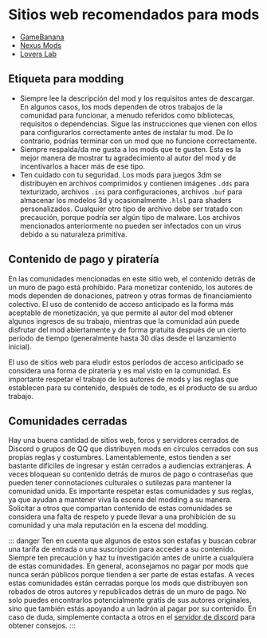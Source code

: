 # Sitios web recomendados para mods

- [GameBanana](https://gamebanana.com)
- [Nexus Mods](https://www.nexusmods.com)
- [Lovers Lab](https://www.loverslab.com)

## Etiqueta para modding

- Siempre lee la descripción del mod y los requisitos antes de descargar. En algunos casos, los mods dependen de otros trabajos de la comunidad para funcionar, a menudo referidos como bibliotecas, requisitos o dependencias. Sigue las instrucciones que vienen con ellos para configurarlos correctamente antes de instalar tu mod. De lo contrario, podrías terminar con un mod que no funcione correctamente.
- Siempre respalda/da me gusta a los mods que te gusten. Esta es la mejor manera de mostrar tu agradecimiento al autor del mod y de incentivarlos a hacer más de ese tipo.
- Ten cuidado con tu seguridad. Los mods para juegos 3dm se distribuyen en archivos comprimidos y contienen imágenes `.dds` para texturizado, archivos `.ini` para configuraciones, archivos `.buf` para almacenar los modelos 3d y ocasionalmente `.hlsl` para shaders personalizados. Cualquier otro tipo de archivo debe ser tratado con precaución, porque podría ser algún tipo de malware. Los archivos mencionados anteriormente no pueden ser infectados con un virus debido a su naturaleza primitiva.

## Contenido de pago y piratería

En las comunidades mencionadas en este sitio web, el contenido detrás de un muro de pago está prohibido. Para monetizar contenido, los autores de mods dependen de donaciones, patreon y otras formas de financiamiento colectivo. El uso de contenido de acceso anticipado es la forma más aceptable de monetización, ya que permite al autor del mod obtener algunos ingresos de su trabajo, mientras que la comunidad aún puede disfrutar del mod abiertamente y de forma gratuita después de un cierto período de tiempo (generalmente hasta 30 días desde el lanzamiento inicial).

El uso de sitios web para eludir estos períodos de acceso anticipado se considera una forma de piratería y es mal visto en la comunidad. Es importante respetar el trabajo de los autores de mods y las reglas que establecen para su contenido, después de todo, es el producto de su arduo trabajo.

## Comunidades cerradas

Hay una buena cantidad de sitios web, foros y servidores cerrados de Discord o grupos de QQ que distribuyen mods en círculos cerrados con sus propias reglas y costumbres. Lamentablemente, estos tienden a ser bastante difíciles de ingresar y están cerrados a audiencias extranjeras. A veces bloquean su contenido detrás de muros de pago o contraseñas que pueden tener connotaciones culturales o sutilezas para mantener la comunidad unida. Es importante respetar estas comunidades y sus reglas, ya que ayudan a mantener viva la escena del modding a su manera. Solicitar a otros que compartan contenido de estas comunidades se considera una falta de respeto y puede llevar a una prohibición de su comunidad y una mala reputación en la escena del modding.

::: danger
Ten en cuenta que algunos de estos son estafas y buscan cobrar una tarifa de entrada o una suscripción para acceder a su contenido. Siempre ten precaución y haz tu investigación antes de unirte a cualquiera de estas comunidades. En general, aconsejamos no pagar por mods que nunca serán públicos porque tienden a ser parte de estas estafas.
A veces estas comunidades están cerradas porque los mods que distribuyen son robados de otros autores y republicados detrás de un muro de pago. No solo puedes encontrarlos potencialmente gratis de sus autores originales, sino que también estás apoyando a un ladrón al pagar por su contenido. En caso de duda, simplemente contacta a otros en el [servidor de discord](https://discord.gg/agmg) para obtener consejos.
:::
